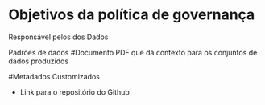 # Objetivos da política de governança


Responsável pelos dos Dados 


Padrões de dados
#Documento PDF que dá contexto para os conjuntos de dados produzidos



#Metadados Customizados
- Link para o repositório do Github
